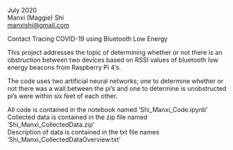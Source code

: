 July 2020  
Manxi (Maggie) Shi   
manxishi@gmail.com

  Contact Tracing COVID-19 using Bluetooth Low Energy
  
  This project addresses the topic of determining whether or not there is an obstruction between two devices based on RSSI values of bluetooth low energy beacons from Raspberry Pi 4’s.

  The code uses two artificial neural networks; one to determine whether or not there was a wall between the pi’s and one to determine is unobstructed pi’s were within six feet of each other.

  All code is contained in the notebook named ‘Shi_Manxi_Code.ipynb’   
  Collected data is contained in the zip file named ‘Shi_Manxi_CollectedData.zip’   
  Description of data is contained in the txt file names ‘Shi_Manxi_CollectedDataOverview.txt’   
